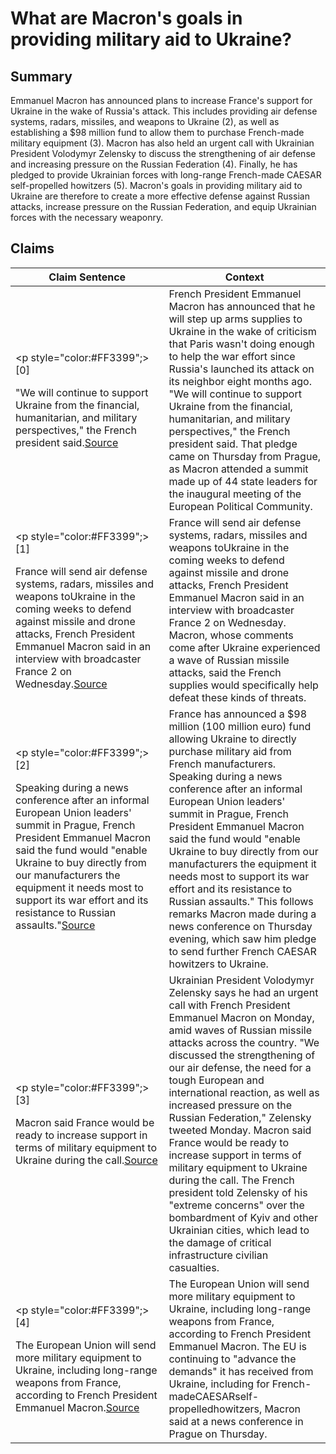 # What are Macron's goals in providing military aid to Ukraine?

## Summary
Emmanuel Macron has announced plans to increase France's support for Ukraine in the wake of Russia's attack. This includes providing air defense systems, radars, missiles, and weapons to Ukraine (2), as well as establishing a $98 million fund to allow them to purchase French-made military equipment (3). Macron has also held an urgent call with Ukrainian President Volodymyr Zelensky to discuss the strengthening of air defense and increasing pressure on the Russian Federation (4). Finally, he has pledged to provide Ukrainian forces with long-range French-made CAESAR self-propelled howitzers (5). Macron's goals in providing military aid to Ukraine are therefore to create a more effective defense against Russian attacks, increase pressure on the Russian Federation, and equip Ukrainian forces with the necessary weaponry.

## Claims
| Claim Sentence | Context |
|---|---|
|<p style="color:#FF3399";>[0]</p>"We will continue to support Ukraine from the financial, humanitarian, and military perspectives," the French president said.<a href="https://newseu.cgtn.com/news/2022-10-08/Macron-ups-Ukraine-military-aid-after-criticism-over-low-spending-1dWJsVKfsJy/index.html" target="_blank">Source</a>| French President Emmanuel Macron has announced that he will step up arms supplies to Ukraine in the wake of criticism that Paris wasn't doing enough to help the war effort since Russia's launched its attack on its neighbor eight months ago. "We will continue to support Ukraine from the financial, humanitarian, and military perspectives," the French president said. That pledge came on Thursday from Prague, as Macron attended a summit made up of 44 state leaders for the inaugural meeting of the European Political Community.|
|<p style="color:#FF3399";>[1]</p>France will send air defense systems, radars, missiles and weapons toUkraine in the coming weeks to defend against missile and drone attacks, French President Emmanuel Macron said in an interview with broadcaster France 2 on Wednesday.<a href="https://www.cnn.com/europe/live-news/russia-ukraine-war-news-10-12-22/h_03aa4a3ef36be5da53c968e61c91faec" target="_blank">Source</a>| France will send air defense systems, radars, missiles and weapons toUkraine in the coming weeks to defend against missile and drone attacks, French President Emmanuel Macron said in an interview with broadcaster France 2 on Wednesday. Macron, whose comments come after Ukraine experienced a wave of Russian missile attacks, said the French supplies would specifically help defeat these kinds of threats.|
|<p style="color:#FF3399";>[2]</p>Speaking during a news conference after an informal European Union leaders' summit in Prague, French President Emmanuel Macron said the fund would "enable Ukraine to buy directly from our manufacturers the equipment it needs most to support its war effort and its resistance to Russian assaults."<a href="https://www.cnn.com/europe/live-news/russia-ukraine-war-news-10-07-22/h_6c4efd552764c414e9fd7a96cafd3764" target="_blank">Source</a>| France has announced a $98 million (100 million euro) fund allowing Ukraine to directly purchase military aid from French manufacturers. Speaking during a news conference after an informal European Union leaders' summit in Prague, French President Emmanuel Macron said the fund would "enable Ukraine to buy directly from our manufacturers the equipment it needs most to support its war effort and its resistance to Russian assaults." This follows remarks Macron made during a news conference on Thursday evening, which saw him pledge to send further French CAESAR howitzers to Ukraine.|
|<p style="color:#FF3399";>[3]</p>Macron said France would be ready to increase support in terms of military equipment to Ukraine during the call.<a href="https://www.cnn.com/europe/live-news/russia-ukraine-war-news-10-10-22/h_87907d3936d3ae2391da1439ac533653" target="_blank">Source</a>| Ukrainian President Volodymyr Zelensky says he had an urgent call with French President Emmanuel Macron on Monday, amid waves of Russian missile attacks across the country. "We discussed the strengthening of our air defense, the need for a tough European and international reaction, as well as increased pressure on the Russian Federation," Zelensky tweeted Monday. Macron said France would be ready to increase support in terms of military equipment to Ukraine during the call. The French president told Zelensky of his "extreme concerns" over the bombardment of Kyiv and other Ukrainian cities, which lead to the damage of critical infrastructure civilian casualties.|
|<p style="color:#FF3399";>[4]</p>The European Union will send more military equipment to Ukraine, including long-range weapons from France, according to French President Emmanuel Macron.<a href="https://www.cnn.com/europe/live-news/russia-ukraine-war-news-10-06-22/h_c3afb339e3faeb9d6267967dca952c7e" target="_blank">Source</a>| The European Union will send more military equipment to Ukraine, including long-range weapons from France, according to French President Emmanuel Macron. The EU is continuing to "advance the demands" it has received from Ukraine, including for French-madeCAESARself-propelledhowitzers, Macron said at a news conference in Prague on Thursday.|
